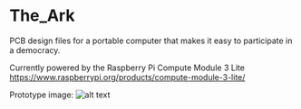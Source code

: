 # The_Ark
PCB design files for a portable computer that makes it easy to participate in a democracy.

Currently powered by the Raspberry Pi Compute Module 3 Lite 
  https://www.raspberrypi.org/products/compute-module-3-lite/

Prototype image: 
![alt text](https://github.com/thearkadia/The_Ark/blob/master/01.jpg "The Ark")
